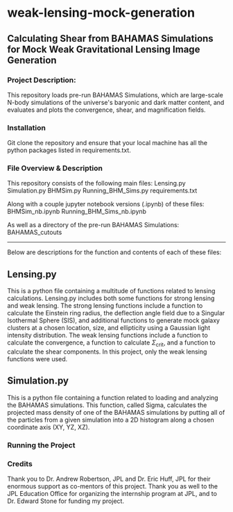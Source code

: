 # weak-lensing-mock-generation

## Calculating Shear from BAHAMAS Simulations for Mock Weak Gravitational Lensing Image Generation

### Project Description:
This repository loads pre-run BAHAMAS Simulations, which are large-scale N-body simulations of the universe's baryonic and dark matter content, and evaluates and plots the convergence, shear, and magnification fields.

### Installation
Git clone the repository and ensure that your local machine has all the python packages listed in requirements.txt.

### File Overview & Description
This repository consists of the following main files:
Lensing.py
Simulation.py
BHMSim.py
Running_BHM_Sims.py
requirements.txt


Along with a couple jupyter notebook versions (.ipynb) of these files:
BHMSim_nb.ipynb
Running_BHM_Sims_nb.ipynb

As well as a directory of the pre-run BAHAMAS Simulations:
BAHAMAS_cutouts

-------------------------

Below are descriptions for the function and contents of each of these files:

Lensing.py
----------
This is a python file containing a multitude of functions related to lensing calculations. Lensing.py includes both some functions for strong lensing and weak lensing. The strong lensing functions include a function to calculate the Einstein ring radius, the deflection angle field due to a Singular Isothermal Sphere (SIS), and additional functions to generate mock galaxy clusters at a chosen location, size, and ellipticity using a Gaussian light intensity distribution. The weak lensing functions include a function to calculate the convergence, a function to calculate $\Sigma_{\mathrm{crit}}$, and a function to calculate the shear components. In this project, only the weak lensing functions were used.

Simulation.py
-------------
This is a python file containing a function related to loading and analyzing the BAHAMAS simulations. This function, called Sigma, calculates the projected mass density of one of the BAHAMAS simulations by putting all of the particles from a given simulation into a 2D histogram along a chosen coordinate axis (XY, YZ, XZ).


### Running the Project

### Credits
Thank you to Dr. Andrew Robertson, JPL and Dr. Eric Huff, JPL for their enormous support as co-mentors of this project. Thank you as well to the JPL Education Office for organizing the internship program at JPL, and to Dr. Edward Stone for funding my project.